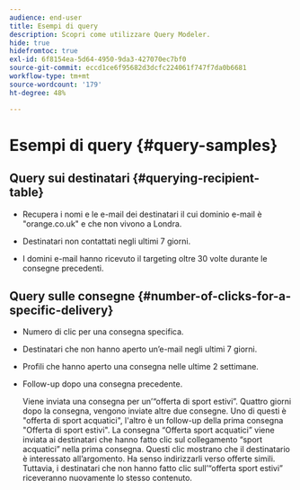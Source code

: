 ```yaml
---
audience: end-user
title: Esempi di query
description: Scopri come utilizzare Query Modeler.
hide: true
hidefromtoc: true
exl-id: 6f8154ea-5d64-4950-9da3-427070ec7bf0
source-git-commit: eccd1ce6f95682d3dcfc224061f747f7da0b6681
workflow-type: tm+mt
source-wordcount: '179'
ht-degree: 48%

---
```



# Esempi di query {#query-samples}

## Query sui destinatari {#querying-recipient-table}

* Recupera i nomi e le e-mail dei destinatari il cui dominio e-mail è &quot;orange.co.uk&quot; e che non vivono a Londra.

* Destinatari non contattati negli ultimi 7 giorni.

* I domini e-mail hanno ricevuto il targeting oltre 30 volte durante le consegne precedenti.

## Query sulle consegne {#number-of-clicks-for-a-specific-delivery}

* Numero di clic per una consegna specifica.

* Destinatari che non hanno aperto un’e-mail negli ultimi 7 giorni.

* Profili che hanno aperto una consegna nelle ultime 2 settimane.

* Follow-up dopo una consegna precedente.

  Viene inviata una consegna per un’“offerta di sport estivi”. Quattro giorni dopo la consegna, vengono inviate altre due consegne. Uno di questi è &quot;offerta di sport acquatici&quot;, l&#39;altro è un follow-up della prima consegna &quot;Offerta di sport estivi&quot;. La consegna “Offerta sport acquatici” viene inviata ai destinatari che hanno fatto clic sul collegamento “sport acquatici” nella prima consegna. Questi clic mostrano che il destinatario è interessato all’argomento. Ha senso indirizzarli verso offerte simili. Tuttavia, i destinatari che non hanno fatto clic sull’“offerta sport estivi” riceveranno nuovamente lo stesso contenuto.
